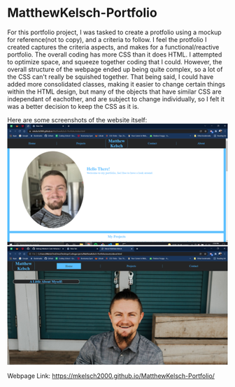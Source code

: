 # MatthewKelsch-Portfolio

For this portfolio project, I was tasked to create a protfolio using a mockup for reference(not to copy), and a criteria to follow. I feel the protfolio I created captures the criteria aspects, and makes for a functional/reactive portfolio. The overall coding has more CSS than it does HTML. I attempted to optimize space, and squeeze together coding that I could. However, the overall structure of the webpage ended up being quite complex, so a lot of the CSS can't really be squished together. That being said, I could have added more consolidated classes, making it easier to change certain things within the HTML design, but many of the objects that have similar CSS are independant of eachother, and are subject to change individually, so I felt it was a better decision to keep the CSS as it is.

Here are some screenshots of the website itself:
![Screenshot #1](https://github.com/mkelsch2000/MatthewKelsch-Portfolio/blob/main/assets/images/Portfolio-snapshot1.PNG)
![Screenshot #2](https://github.com/mkelsch2000/MatthewKelsch-Portfolio/blob/main/assets/images/Portfolio-snapshot2.PNG)

Webpage Link:
https://mkelsch2000.github.io/MatthewKelsch-Portfolio/